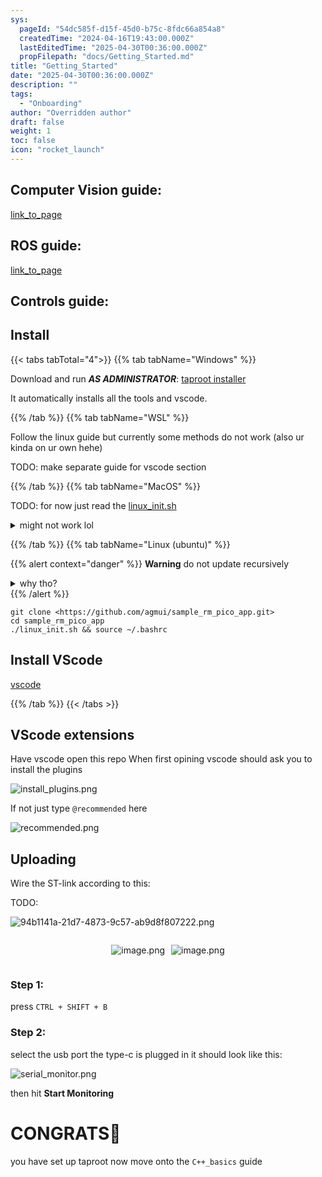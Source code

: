 ```yaml
---
sys:
  pageId: "54dc585f-d15f-45d0-b75c-8fdc66a854a8"
  createdTime: "2024-04-16T19:43:00.000Z"
  lastEditedTime: "2025-04-30T00:36:00.000Z"
  propFilepath: "docs/Getting_Started.md"
title: "Getting_Started"
date: "2025-04-30T00:36:00.000Z"
description: ""
tags:
  - "Onboarding"
author: "Overridden author"
draft: false
weight: 1
toc: false
icon: "rocket_launch"
---
```


## Computer Vision guide:

[link_to_page](86d45bc0-388b-4d26-8848-44f255f73d0e)

## ROS guide:

[link_to_page](3c76c1de-ec8f-46d6-8b0a-294005edc2d5)

## Controls guide:

## Install

{{< tabs tabTotal="4">}}
{{% tab tabName="Windows" %}}

Download and run _**AS ADMINISTRATOR**_: [taproot installer](https://github.com/Thornbots/TeachingFreshies/releases/tag/1.0)

It automatically installs all the tools and vscode.

{{% /tab %}}
{{% tab tabName="WSL" %}}

Follow the linux guide but currently some methods do not work (also ur kinda on ur own hehe)

TODO: make separate guide for vscode section

{{% /tab %}}
{{% tab tabName="MacOS" %}}

TODO: for now just read the [linux_init.sh](https://github.com/agmui/sample_rm_pico_app/blob/main/linux_init.sh)

<details>
<summary>might not work lol</summary>

`brew install libusb pkg-config`

Next install: [vscode](https://code.visualstudio.com/Download)

</details>

{{% /tab %}}
{{% tab tabName="Linux (ubuntu)" %}}

{{% alert context="danger" %}}
**Warning** do not update recursively
<details>
<summary>why tho?</summary>
There are some submodules that may go on for a while (like tinyusb) and I highly
recommend you don't need to get them.
If you want to see what submodules I update just look in `linux_init.sh`
</details>
{{% /alert %}}

```shell
git clone <https://github.com/agmui/sample_rm_pico_app.git>
cd sample_rm_pico_app
./linux_init.sh && source ~/.bashrc
```

## Install VScode

[vscode](https://code.visualstudio.com/Download)

{{% /tab %}}
{{< /tabs >}}

## VScode extensions

Have vscode open this repo
When first opining vscode should ask you to install the plugins

![install_plugins.png](https://prod-files-secure.s3.us-west-2.amazonaws.com/d518164a-d88e-44d1-a4ee-3adb3bd8bce0/89bd30f0-1825-4e77-867b-0a41ce370880/install_plugins.png?X-Amz-Algorithm=AWS4-HMAC-SHA256&X-Amz-Content-Sha256=UNSIGNED-PAYLOAD&X-Amz-Credential=ASIAZI2LB4662DNYV74Y%2F20250802%2Fus-west-2%2Fs3%2Faws4_request&X-Amz-Date=20250802T220816Z&X-Amz-Expires=3600&X-Amz-Security-Token=IQoJb3JpZ2luX2VjEOX%2F%2F%2F%2F%2F%2F%2F%2F%2F%2FwEaCXVzLXdlc3QtMiJHMEUCICOFHFcQgFzF5KEaJtiXig7l%2Bb0lTKzYWRFeWXnxRixNAiEAmN8Veb4NK7OGhNjOi%2BUlZYOBb52SOlx%2B5A2PeFNUFKwq%2FwMIHhAAGgw2Mzc0MjMxODM4MDUiDBNwMqP07n7KX9qMAyrcA0EfBwF3HLMUcqNxeg9scz3ETMm5IsHv8PzdhEVzlGQoQijhJmrD4v06GIUDmy1kk3m9A10QCLfYi1sKmx4WB5g88TcgsSBlziHSgHwuEILs3TL%2Fw1VEBbn8yb7GdPiCFPsj34OuIm5xyMInXpvgv4TTwfO0OUsohPCFuaO81NMpKEpGvC4rAhcoxj5He2Jw9n0Yd3TfB1lyPgacx0Wh1IhpjLbXRkVpUPhhlTlEn%2BxvsUtiinXHyzKNQ4kZW4eDFzr6PPNzVKTkYvefDgFqMqmLryIDi5wFtz2KbKcCW1J55dDOUppUg6s2HKNk28uf5JxN55zVxh%2F3TG3TNY3kQYBsOEJtZhXXtQ%2F6F73it7EPukZDqxJQ1wHDUWSO%2BoUvomYev%2F5e%2BZq44jKiPPgwhINC5kQ6A5f9SdQ1lo6xlUr2PAAUk%2Fr06CTccLN1Hf70dfwI6w%2BybAgEeIa0ImhFq97CtwAH%2FzCOxtxsVoXd8coof6cZuWp0gqqIHLtbXRPx0o2%2BbrSZv%2BgCuk0VyxYL6WtG8yiv8xqkXSkIQsoyT9O2XaWISTjCmzV%2BMUBYeBT2BhTQp1YMT2mGuhyaMjcrrL5ELLryH7pgQkXNGgK%2Bbt8vFQvAKLWf7vLWnTLMMNmAusQGOqUB34YGm%2BcrY0d4bNwUjxDBgKgYTX7BP%2FLGHydcaj0a%2F60mZO0RA3%2BY%2B5lNGR2%2BM1G1fliI9lIvxJkvshu4OIYoBrnZiFhVpkEyBno5I%2BOqKwcw0TyzhFLhX0AKFc1P0eIPk2qEHangyP%2FVvrSJAET2rpJ%2Fhv%2By1G7WC%2Be9ApsBqYlQ6XNdf8Kw%2BfLdX8uklGY4KuOYgxqkKsVDo2vMMwnrV4JXGVSQ&X-Amz-Signature=d99f50a6ad873a41bf2a55988fbca57732deef29ac893b27b1850e4a9c60b98e&X-Amz-SignedHeaders=host&x-amz-checksum-mode=ENABLED&x-id=GetObject)

If not just type `@recommended` here  

![recommended.png](https://prod-files-secure.s3.us-west-2.amazonaws.com/d518164a-d88e-44d1-a4ee-3adb3bd8bce0/61e661e9-5d85-4dfc-be0d-8d2097a5e793/recommended.png?X-Amz-Algorithm=AWS4-HMAC-SHA256&X-Amz-Content-Sha256=UNSIGNED-PAYLOAD&X-Amz-Credential=ASIAZI2LB4662DNYV74Y%2F20250802%2Fus-west-2%2Fs3%2Faws4_request&X-Amz-Date=20250802T220816Z&X-Amz-Expires=3600&X-Amz-Security-Token=IQoJb3JpZ2luX2VjEOX%2F%2F%2F%2F%2F%2F%2F%2F%2F%2FwEaCXVzLXdlc3QtMiJHMEUCICOFHFcQgFzF5KEaJtiXig7l%2Bb0lTKzYWRFeWXnxRixNAiEAmN8Veb4NK7OGhNjOi%2BUlZYOBb52SOlx%2B5A2PeFNUFKwq%2FwMIHhAAGgw2Mzc0MjMxODM4MDUiDBNwMqP07n7KX9qMAyrcA0EfBwF3HLMUcqNxeg9scz3ETMm5IsHv8PzdhEVzlGQoQijhJmrD4v06GIUDmy1kk3m9A10QCLfYi1sKmx4WB5g88TcgsSBlziHSgHwuEILs3TL%2Fw1VEBbn8yb7GdPiCFPsj34OuIm5xyMInXpvgv4TTwfO0OUsohPCFuaO81NMpKEpGvC4rAhcoxj5He2Jw9n0Yd3TfB1lyPgacx0Wh1IhpjLbXRkVpUPhhlTlEn%2BxvsUtiinXHyzKNQ4kZW4eDFzr6PPNzVKTkYvefDgFqMqmLryIDi5wFtz2KbKcCW1J55dDOUppUg6s2HKNk28uf5JxN55zVxh%2F3TG3TNY3kQYBsOEJtZhXXtQ%2F6F73it7EPukZDqxJQ1wHDUWSO%2BoUvomYev%2F5e%2BZq44jKiPPgwhINC5kQ6A5f9SdQ1lo6xlUr2PAAUk%2Fr06CTccLN1Hf70dfwI6w%2BybAgEeIa0ImhFq97CtwAH%2FzCOxtxsVoXd8coof6cZuWp0gqqIHLtbXRPx0o2%2BbrSZv%2BgCuk0VyxYL6WtG8yiv8xqkXSkIQsoyT9O2XaWISTjCmzV%2BMUBYeBT2BhTQp1YMT2mGuhyaMjcrrL5ELLryH7pgQkXNGgK%2Bbt8vFQvAKLWf7vLWnTLMMNmAusQGOqUB34YGm%2BcrY0d4bNwUjxDBgKgYTX7BP%2FLGHydcaj0a%2F60mZO0RA3%2BY%2B5lNGR2%2BM1G1fliI9lIvxJkvshu4OIYoBrnZiFhVpkEyBno5I%2BOqKwcw0TyzhFLhX0AKFc1P0eIPk2qEHangyP%2FVvrSJAET2rpJ%2Fhv%2By1G7WC%2Be9ApsBqYlQ6XNdf8Kw%2BfLdX8uklGY4KuOYgxqkKsVDo2vMMwnrV4JXGVSQ&X-Amz-Signature=0bd80e21fb0ff8a9a07adfdc7d86cb0e6b6652071dc04d79e984011cebe41706&X-Amz-SignedHeaders=host&x-amz-checksum-mode=ENABLED&x-id=GetObject)

## Uploading

Wire the ST-link according to this:

TODO:

![94b1141a-21d7-4873-9c57-ab9d8f807222.png](https://prod-files-secure.s3.us-west-2.amazonaws.com/d518164a-d88e-44d1-a4ee-3adb3bd8bce0/e5fad17d-ab82-4300-9f4c-505ab4b1202c/94b1141a-21d7-4873-9c57-ab9d8f807222.png?X-Amz-Algorithm=AWS4-HMAC-SHA256&X-Amz-Content-Sha256=UNSIGNED-PAYLOAD&X-Amz-Credential=ASIAZI2LB4662DNYV74Y%2F20250802%2Fus-west-2%2Fs3%2Faws4_request&X-Amz-Date=20250802T220816Z&X-Amz-Expires=3600&X-Amz-Security-Token=IQoJb3JpZ2luX2VjEOX%2F%2F%2F%2F%2F%2F%2F%2F%2F%2FwEaCXVzLXdlc3QtMiJHMEUCICOFHFcQgFzF5KEaJtiXig7l%2Bb0lTKzYWRFeWXnxRixNAiEAmN8Veb4NK7OGhNjOi%2BUlZYOBb52SOlx%2B5A2PeFNUFKwq%2FwMIHhAAGgw2Mzc0MjMxODM4MDUiDBNwMqP07n7KX9qMAyrcA0EfBwF3HLMUcqNxeg9scz3ETMm5IsHv8PzdhEVzlGQoQijhJmrD4v06GIUDmy1kk3m9A10QCLfYi1sKmx4WB5g88TcgsSBlziHSgHwuEILs3TL%2Fw1VEBbn8yb7GdPiCFPsj34OuIm5xyMInXpvgv4TTwfO0OUsohPCFuaO81NMpKEpGvC4rAhcoxj5He2Jw9n0Yd3TfB1lyPgacx0Wh1IhpjLbXRkVpUPhhlTlEn%2BxvsUtiinXHyzKNQ4kZW4eDFzr6PPNzVKTkYvefDgFqMqmLryIDi5wFtz2KbKcCW1J55dDOUppUg6s2HKNk28uf5JxN55zVxh%2F3TG3TNY3kQYBsOEJtZhXXtQ%2F6F73it7EPukZDqxJQ1wHDUWSO%2BoUvomYev%2F5e%2BZq44jKiPPgwhINC5kQ6A5f9SdQ1lo6xlUr2PAAUk%2Fr06CTccLN1Hf70dfwI6w%2BybAgEeIa0ImhFq97CtwAH%2FzCOxtxsVoXd8coof6cZuWp0gqqIHLtbXRPx0o2%2BbrSZv%2BgCuk0VyxYL6WtG8yiv8xqkXSkIQsoyT9O2XaWISTjCmzV%2BMUBYeBT2BhTQp1YMT2mGuhyaMjcrrL5ELLryH7pgQkXNGgK%2Bbt8vFQvAKLWf7vLWnTLMMNmAusQGOqUB34YGm%2BcrY0d4bNwUjxDBgKgYTX7BP%2FLGHydcaj0a%2F60mZO0RA3%2BY%2B5lNGR2%2BM1G1fliI9lIvxJkvshu4OIYoBrnZiFhVpkEyBno5I%2BOqKwcw0TyzhFLhX0AKFc1P0eIPk2qEHangyP%2FVvrSJAET2rpJ%2Fhv%2By1G7WC%2Be9ApsBqYlQ6XNdf8Kw%2BfLdX8uklGY4KuOYgxqkKsVDo2vMMwnrV4JXGVSQ&X-Amz-Signature=d90df78115520e99ec8e7bda85115e2292acf729e881d2eb912d651763450bb5&X-Amz-SignedHeaders=host&x-amz-checksum-mode=ENABLED&x-id=GetObject)

<div style="display: flex;flex-direction: row; column-gap:10px; max-width: 630px;justify-content: center;">
<div>

![image.png](https://prod-files-secure.s3.us-west-2.amazonaws.com/d518164a-d88e-44d1-a4ee-3adb3bd8bce0/210ecb78-1116-4d7b-b9b7-2292f66fa2c2/image.png?X-Amz-Algorithm=AWS4-HMAC-SHA256&X-Amz-Content-Sha256=UNSIGNED-PAYLOAD&X-Amz-Credential=ASIAZI2LB466YR5XBQV4%2F20250802%2Fus-west-2%2Fs3%2Faws4_request&X-Amz-Date=20250802T220819Z&X-Amz-Expires=3600&X-Amz-Security-Token=IQoJb3JpZ2luX2VjEOX%2F%2F%2F%2F%2F%2F%2F%2F%2F%2FwEaCXVzLXdlc3QtMiJHMEUCIQDKAUtK1%2B5qx82yN%2Fu20%2Fzx84bYNebg5UkckqaLEytsXgIgcTuO5h6E3zFy9H8pmQez7B2rwgQRNFPv7162LJ7E1PIq%2FwMIHhAAGgw2Mzc0MjMxODM4MDUiDGys30eXI1lZuYwuiircA0P%2F1txEeAQsYJ601BkRLYRo5Etit8IGZeHlEhp5Ly8oxebsUsvl5NgxlTKZTbrGOwJymsRf39QpGHW5Y8BAArSgXgu0m1olngDvSrFjf0OBlDQg015seWixj28I6zAJxxCct2vH3HH2lyA%2F6Ix%2Fw%2BGQqEg8HEicIW%2Fcq6yQKCCT0t2jQFIjW%2FkqKQnTatcdGsYlmI6gnXQuFeUCV2KJNe6ckb4hWMOeoJRsegpgPdwbkigaiQaFNkdJruE%2B1dZL0HoSiYeWBF7d%2FS6Mw7tH9K1p7DT14Fq8Gx%2FoW85h2KvxYkAQtdywJyJnHlLX4GOJ7v%2B4r7Ty6CjUp9UI8W%2BzfD8TNPCVBNo9r3OuqD86ZCcF%2FyIGaTEg3pXuihGQztG54eP4j5UVWmELSOnqQRZ6az1H%2BFhVXfYlejvRlR28CXQeDH3%2BDiWmAeq9u82gqYViJUCMn6Y3UMoHxD4SBR8bR37qeShX7gQevt8bNbQ1P8YS9P85beR1NFoAmC6%2BqTvNTNGAp3sA3QoQxQTEKrKqnjK53jQcnYSfU5dYVN11msW66f6AWbjf%2FQmQ87vqOPVZzMH3qao6Vz8yv%2Fh%2FBU%2F9LYRbDWqVGc0%2BnW3OpHh30ZSNCvCuooHDyOMB0u5yMPSAusQGOqUBD8Ux2o4JAERJFP2MlfWkt4Ar5JzRosTQYQBur5E3TiKKmujZmk43U%2BppQcc0IyL1LYoeyvdKtobyQgJIWzWe2Rd5Mz8DSp7q2UJk36sNieC5FrQx73McfqZ5g67qohTUlm9qoLODp5rv8VZ4jI2DDvWUUCcYVuLNKRZTCoOK%2FJs7ww0aTbb13BuoX0oSytm52%2B9mAkUU%2FHubNOoI3cElE4FPkOLh&X-Amz-Signature=44c28503c8101df6c97277d58353ea2784d108ddacf82091d6b864efcc6551f1&X-Amz-SignedHeaders=host&x-amz-checksum-mode=ENABLED&x-id=GetObject)

</div>
<div>

![image.png](https://prod-files-secure.s3.us-west-2.amazonaws.com/d518164a-d88e-44d1-a4ee-3adb3bd8bce0/33a0fd0f-8ca6-4a86-8e09-26e95ded1fff/image.png?X-Amz-Algorithm=AWS4-HMAC-SHA256&X-Amz-Content-Sha256=UNSIGNED-PAYLOAD&X-Amz-Credential=ASIAZI2LB466ZZC3SYPJ%2F20250802%2Fus-west-2%2Fs3%2Faws4_request&X-Amz-Date=20250802T220819Z&X-Amz-Expires=3600&X-Amz-Security-Token=IQoJb3JpZ2luX2VjEOX%2F%2F%2F%2F%2F%2F%2F%2F%2F%2FwEaCXVzLXdlc3QtMiJHMEUCIFZukeyvfvuCif6rLv90%2FN52BY3O%2B4MKX7JZUMik%2BbdbAiEAnl6fHH6Ps97ms%2BJJA7NMKUYV1oQNvdIraT6f9uHkNiYq%2FwMIHhAAGgw2Mzc0MjMxODM4MDUiDCzAWdc8YrApWgv%2BbircA%2Fm%2BSH592Rj7P134TZcv1XMreUPKpalwKVhC3GJhHAltEYQvH8hXqnvRTG2kAnJF2CGV2eLnMdKzpK0Y2F14AQEylGNXSifBL0jeQt%2Bo58uWtV4WpqbGNF7WMvYaBQKjdLxFo4OQA%2FEas17vbx6E3lfFHf7fhl5qtGj7Un2M9I5REamruAWbWHbkIXkOjnAAw0HpyGuBqkDyNebscKzor4NUI7ahg0AQA%2B61TTR6r8L7VHiVZ9S15a8bvfwQ3DdBAtHx7Pj6saiYFhsdG%2F2KvpT%2FkwvMnQMg66D2Y9Byyo7E8D%2BxLGESjtPtk0tKBEf7hXZYBgURCK3WoLmh7D7%2Blmp5BkMNgr8xALUldCESYGHkZm12SO%2Bj1G%2FrAd6qYBLPrCNg9kMzs3aSHi1utWfR0t8CEBwvnFIQR%2F8%2BPNvAaZsqpXhpQsWZHYmDSDNCwJ4ivae7Zfw4n%2FCMVd%2F3w4lq2RbPwAFTskTg518VlBhZ1%2FQdBRX5HbSyt0rDhNAovzh%2BI2Kx6LwaACNJOrQtZny3u3%2F0z6jFXaycWuQ4eDjC876A5qtZLlSABuaCoGBg4sOpdzsMjVCjA9EREzVXR37CPlllffn0YoFm4qio6MuRiE5%2FwCjh%2BXN9HxJbkGHzMNKAusQGOqUBCFSxw5NOac6M772LC7DB0LUToUjOcpmLnh7n19h5QpQT9gr9gNU%2BqouHr42ffir%2FAZOKo9xgPn8D1ekMX3NnzHzr7czAW55woaHs5gZUp1gh1d4gab2VTyzzqQudWqGLoRxDZV%2FjbAFrplzHHSda43Uwc8I861SEGPSLm5FH7z1OuKVoCAbKey9ay87GjSQdFmHe2%2FD7DBhujH1WxPv94Ui0fIpe&X-Amz-Signature=de4a05ab917c1cf64b3e0383d2ed1ba2e3aa72476a65078ae16aabe6c1cb56cb&X-Amz-SignedHeaders=host&x-amz-checksum-mode=ENABLED&x-id=GetObject)

</div>
</div>

### Step 1:

press `CTRL + SHIFT + B`

### Step 2:

select the usb port the type-c is plugged in it should look like this:

![serial_monitor.png](https://prod-files-secure.s3.us-west-2.amazonaws.com/d518164a-d88e-44d1-a4ee-3adb3bd8bce0/f03f4774-05d4-4393-b6a0-d5efb6d315ab/serial_monitor.png?X-Amz-Algorithm=AWS4-HMAC-SHA256&X-Amz-Content-Sha256=UNSIGNED-PAYLOAD&X-Amz-Credential=ASIAZI2LB4662DNYV74Y%2F20250802%2Fus-west-2%2Fs3%2Faws4_request&X-Amz-Date=20250802T220816Z&X-Amz-Expires=3600&X-Amz-Security-Token=IQoJb3JpZ2luX2VjEOX%2F%2F%2F%2F%2F%2F%2F%2F%2F%2FwEaCXVzLXdlc3QtMiJHMEUCICOFHFcQgFzF5KEaJtiXig7l%2Bb0lTKzYWRFeWXnxRixNAiEAmN8Veb4NK7OGhNjOi%2BUlZYOBb52SOlx%2B5A2PeFNUFKwq%2FwMIHhAAGgw2Mzc0MjMxODM4MDUiDBNwMqP07n7KX9qMAyrcA0EfBwF3HLMUcqNxeg9scz3ETMm5IsHv8PzdhEVzlGQoQijhJmrD4v06GIUDmy1kk3m9A10QCLfYi1sKmx4WB5g88TcgsSBlziHSgHwuEILs3TL%2Fw1VEBbn8yb7GdPiCFPsj34OuIm5xyMInXpvgv4TTwfO0OUsohPCFuaO81NMpKEpGvC4rAhcoxj5He2Jw9n0Yd3TfB1lyPgacx0Wh1IhpjLbXRkVpUPhhlTlEn%2BxvsUtiinXHyzKNQ4kZW4eDFzr6PPNzVKTkYvefDgFqMqmLryIDi5wFtz2KbKcCW1J55dDOUppUg6s2HKNk28uf5JxN55zVxh%2F3TG3TNY3kQYBsOEJtZhXXtQ%2F6F73it7EPukZDqxJQ1wHDUWSO%2BoUvomYev%2F5e%2BZq44jKiPPgwhINC5kQ6A5f9SdQ1lo6xlUr2PAAUk%2Fr06CTccLN1Hf70dfwI6w%2BybAgEeIa0ImhFq97CtwAH%2FzCOxtxsVoXd8coof6cZuWp0gqqIHLtbXRPx0o2%2BbrSZv%2BgCuk0VyxYL6WtG8yiv8xqkXSkIQsoyT9O2XaWISTjCmzV%2BMUBYeBT2BhTQp1YMT2mGuhyaMjcrrL5ELLryH7pgQkXNGgK%2Bbt8vFQvAKLWf7vLWnTLMMNmAusQGOqUB34YGm%2BcrY0d4bNwUjxDBgKgYTX7BP%2FLGHydcaj0a%2F60mZO0RA3%2BY%2B5lNGR2%2BM1G1fliI9lIvxJkvshu4OIYoBrnZiFhVpkEyBno5I%2BOqKwcw0TyzhFLhX0AKFc1P0eIPk2qEHangyP%2FVvrSJAET2rpJ%2Fhv%2By1G7WC%2Be9ApsBqYlQ6XNdf8Kw%2BfLdX8uklGY4KuOYgxqkKsVDo2vMMwnrV4JXGVSQ&X-Amz-Signature=cdc1bf0981bf174caa4f1844e1eace446cced5337bdbac541c39e054262c55e5&X-Amz-SignedHeaders=host&x-amz-checksum-mode=ENABLED&x-id=GetObject)

then hit **Start Monitoring**

# CONGRATS🎉

you have set up taproot now move onto the `C++_basics` guide
